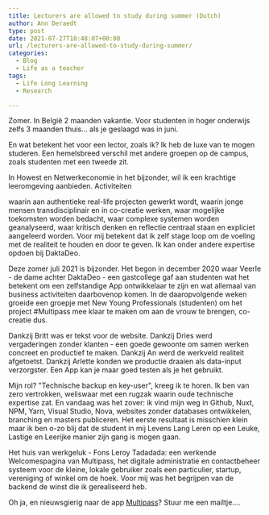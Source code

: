 ```yaml
---
title: Lecturers are allowed to study during summer (Dutch) 
author: Ann Deraedt
type: post
date: 2021-07-27T10:48:07+00:00
url: /lecturers-are-allowed-to-study-during-summer/
categories:
  - Blog
  - Life as a teacher
tags:
  - Life Long Learning
  - Research

---
```

Zomer. In België 2 maanden vakantie. Voor studenten in hoger onderwijs zelfs 3 maanden thuis... als je geslaagd was in juni.

En wat betekent het voor een lector, zoals ik? Ik heb de luxe van te mogen studeren. Een hemelsbreed verschil met andere groepen op de campus, zoals studenten met een tweede zit.

In Howest en Netwerkeconomie in het bijzonder, wil ik een krachtige leeromgeving aanbieden. Activiteiten

waarin aan authentieke real-life projecten gewerkt wordt,
waarin jonge mensen transdisciplinair en in co-creatie werken,
waar mogelijke toekomsten worden bedacht,
waar complexe systemen worden geanalyseerd,
waar kritisch denken en reflectie centraal staan en expliciet aangeleerd worden.
Voor mij betekent dat ik zelf stage loop om de voeling met de realiteit te houden en door te geven. Ik kan onder andere expertise opdoen bij DaktaDeo.

Deze zomer juli 2021 is bijzonder. Het begon in december 2020 waar Veerle - de dame achter DaktaDeo - een gastcollege gaf aan studenten wat het betekent om een zelfstandige App ontwikkelaar te zijn en wat allemaal van business activiteiten daarbovenop komen. In de daaropvolgende weken groeide een groepje met New Young Professionals (studenten) om het project #Multipass mee klaar te maken om aan de vrouw te brengen, co-creatie dus.

Dankzij Britt was er tekst voor de website. Dankzij Dries werd vergaderingen zonder klanten - een goede gewoonte om samen werken concreet en productief te maken. Dankzij An werd de werkveld realiteit afgetoetst. Dankzij Arlette konden we productie draaien als data-input verzorgster. Een App kan je maar goed testen als je het gebruikt.

Mijn rol? "Technische backup en key-user", kreeg ik te horen. Ik ben van zero vertrokken, weliswaar met een rugzak waarin oude technische expertise zat. En vandaag was het zover: ik vind mijn weg in Github, Nuxt, NPM, Yarn, Visual Studio, Nova, websites zonder databases ontwikkelen, branching en masters publiceren. Het eerste resultaat is misschien klein maar ik ben o-zo blij dat de student in mij Levens Lang Leren op een Leuke, Lastige en Leerijke manier zijn gang is mogen gaan.

Het huis van werkgeluk - Fons Leroy
Tadadada: een werkende Welcomespagina van Multipass, het digitale administratie en contactbeheer systeem voor de kleine, lokale gebruiker zoals een particulier, startup, vereniging of winkel om de hoek. Voor mij was het begrijpen van de backend de winst die ik gerealiseerd heb.



<content-image src="/img/lecturers-are-allowed-to-study-during-summer.png" alt="photo, credits to unsplash"></content-image>

Oh ja, en nieuwsgierig naar de app [Multipass](https://review-develop.multipass.rocks/)? Stuur me een mailtje....
